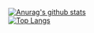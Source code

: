 [![Anurag's github stats](https://github-readme-stats.vercel.app/api?username=am338&theme=gruvbox)](https://github.com/USERNAME/github-readme-stats)  
[![Top Langs](https://github-readme-stats.vercel.app/api/top-langs/?username=am338&layout=compact&theme=gruvbox&hide=javascript,html,css,scss,less)](https://github.com/USERNAME/github-readme-stats)
